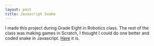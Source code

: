 ```yaml
---
layout: post
title: Javascript Snake
---
```


I made this project during Grade Eight in Robotics class. The rest of the class was making games in Scratch, I thought I could do one better and coded snake in Javascript. [Here](https://crispy-snake.glitch.me/) it is.
